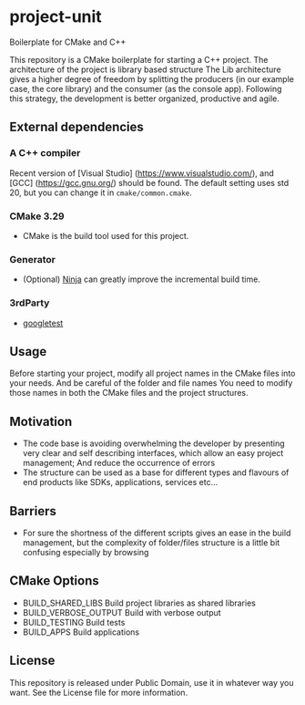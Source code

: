 # project-unit
 Boilerplate for CMake and C++

This repository is a CMake boilerplate for starting a C++ project.
The architecture of the project is library based structure
The Lib architecture gives a higher degree of freedom by splitting the producers (in our example case, the core library) and the consumer (as the console app).
Following this strategy, the development is better organized, productive and agile.

## External dependencies
### A C++ compiler
Recent version of [Visual Studio] (https://www.visualstudio.com/), and [GCC] (https://gcc.gnu.org/) should be found.
The default setting uses std 20, but you can change it in `cmake/common.cmake`.
### CMake 3.29
- CMake is the build tool used for this project.

### Generator
- (Optional) [Ninja](https://ninja-build.org/) can greatly improve the incremental build time.

### 3rdParty
- [googletest](https://github.com/google/googletest.git) 

## Usage
Before starting your project, modify all project names in the CMake files into your needs. And be careful of the folder and file names 
You need to modify those names in both the CMake files and the project structures.

## Motivation 
- The code base is avoiding overwhelming the developer by presenting very clear and self describing interfaces, which allow an easy project management; And reduce the occurrence of errors 
- The structure can be used as a base for different types and flavours of end products like SDKs, applications, services etc...
## Barriers
- For sure the shortness of the different scripts gives an ease in the build management, but the complexity of folder/files structure is a little bit confusing especially by browsing

## CMake Options
- BUILD_SHARED_LIBS     Build project libraries as shared libraries  
- BUILD_VERBOSE_OUTPUT  Build with verbose output  
- BUILD_TESTING         Build tests
- BUILD_APPS            Build applications

## License
This repository is released under Public Domain, use it in whatever way you want. See the License file for more information.
